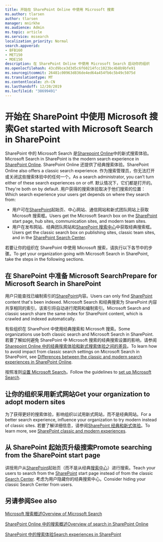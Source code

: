 ```yaml
---
title: 开始在 SharePoint Online 中使用 Microsoft 搜索
ms.author: tlarsen
author: tlarsen
manager: mnirkhe
ms.audience: Admin
ms.topic: article
ms.service: mssearch
localization_priority: Normal
search.appverid:
- BFB160
- MET150
- MOE150
description: 在 SharePoint Online 中使用 Microsoft Search 启动你的组织
ms.openlocfilehash: 43cd9bce3d3d5c6f60214fcc1023bc4b8b9bfe91
ms.sourcegitcommit: 26481c00963d836de4ed64a454fb6c5b49c5075d
ms.translationtype: MT
ms.contentlocale: zh-CN
ms.lasthandoff: 12/20/2019
ms.locfileid: "38699491"
---
```

# <a name="get-started-with-microsoft-search-in-sharepoint"></a><span data-ttu-id="9e2ba-103">开始在 SharePoint 中使用 Microsoft 搜索</span><span class="sxs-lookup"><span data-stu-id="9e2ba-103">Get started with Microsoft Search in SharePoint</span></span>

<span data-ttu-id="9e2ba-104">SharePoint 中的 Microsoft Search 是[Sharepoint Online](https://products.office.com/sharepoint/collaboration)中的新式搜索体验。</span><span class="sxs-lookup"><span data-stu-id="9e2ba-104">Microsoft Search in SharePoint is the modern search experience in [SharePoint Online](https://products.office.com/sharepoint/collaboration).</span></span> <span data-ttu-id="9e2ba-105">SharePoint Online 还提供了经典搜索体验。</span><span class="sxs-lookup"><span data-stu-id="9e2ba-105">SharePoint Online also offers a classic search experience.</span></span> <span data-ttu-id="9e2ba-106">作为搜索管理员，你无法打开或关闭这些搜索体验中的任何一个。</span><span class="sxs-lookup"><span data-stu-id="9e2ba-106">As a search administrator, you can’t turn either of these search experiences on or off.</span></span> <span data-ttu-id="9e2ba-107">默认情况下，它们都是打开的。</span><span class="sxs-lookup"><span data-stu-id="9e2ba-107">They're both on by default.</span></span> <span data-ttu-id="9e2ba-108">用户获得的搜索体验取决于他们搜索的位置：</span><span class="sxs-lookup"><span data-stu-id="9e2ba-108">Which search experience your users get depends on where they search from:</span></span>

- <span data-ttu-id="9e2ba-109">用户可在[SharePoint](http://sharepoint.com/)起始页、中心网站、通信网站和新式团队网站上获取 Microsoft 搜索框。</span><span class="sxs-lookup"><span data-stu-id="9e2ba-109">Users get the Microsoft Search box on the [SharePoint](http://sharepoint.com/) start page, hub sites, communication sites, and modern team sites.</span></span>
- <span data-ttu-id="9e2ba-110">用户在发布网站、经典团队网站和[SharePoint 搜索中心](https://docs.microsoft.com/sharepoint/manage-search-center)中获取经典搜索框。</span><span class="sxs-lookup"><span data-stu-id="9e2ba-110">Users get the classic search box on publishing sites, classic team sites, and in the [SharePoint Search Center](https://docs.microsoft.com/sharepoint/manage-search-center).</span></span>

<span data-ttu-id="9e2ba-111">若要让你的组织在 SharePoint 中使用 Microsoft 搜索，请执行以下各节中的步骤。</span><span class="sxs-lookup"><span data-stu-id="9e2ba-111">To get your organization going with Microsoft Search in SharePoint, take the steps in the following sections.</span></span>

## <a name="prepare-for-microsoft-search-in-sharepoint"></a><span data-ttu-id="9e2ba-112">在 SharePoint 中准备 Microsoft Search</span><span class="sxs-lookup"><span data-stu-id="9e2ba-112">Prepare for Microsoft Search in SharePoint</span></span>

<span data-ttu-id="9e2ba-113">用户只能查找已编制索引的[SharePoint](http://sharepoint.com/)内容。</span><span class="sxs-lookup"><span data-stu-id="9e2ba-113">Users can only find [SharePoint](http://sharepoint.com/) content that's been indexed.</span></span> <span data-ttu-id="9e2ba-114">Microsoft Search 和经典搜索为 SharePoint 内容共享相同的索引，该索引将自动进行爬网和编制索引。</span><span class="sxs-lookup"><span data-stu-id="9e2ba-114">Microsoft Search and classic search share the same index for SharePoint content, which is crawled and indexed automatically.</span></span> 

<span data-ttu-id="9e2ba-115">有些组织在 SharePoint 中使用经典搜索和 Microsoft 搜索。</span><span class="sxs-lookup"><span data-stu-id="9e2ba-115">Some organizations use both classic search and Microsoft Search in SharePoint.</span></span> <span data-ttu-id="9e2ba-116">若要了解如何避免 SharePoint 中 Microsoft 搜索的经典搜索设置的影响，请参阅[Sharepoint Online 中的经典搜索体验和新式搜索体验之间的差异](https://docs.microsoft.com/sharepoint/differences-classic-modern-search)。</span><span class="sxs-lookup"><span data-stu-id="9e2ba-116">To learn how to avoid impact from classic search settings on Microsoft Search in SharePoint, see [Differences between the classic and modern search experiences in SharePoint Online](https://docs.microsoft.com/sharepoint/differences-classic-modern-search).</span></span>

<span data-ttu-id="9e2ba-117">按照准则[设置 Microsoft Search](set-up-microsoft-search.md)。</span><span class="sxs-lookup"><span data-stu-id="9e2ba-117">Follow the guidelines to [set up Microsoft Search](set-up-microsoft-search.md).</span></span>


## <a name="get-your-organization-to-adopt-modern-sites"></a><span data-ttu-id="9e2ba-118">让你的组织采用新式网站</span><span class="sxs-lookup"><span data-stu-id="9e2ba-118">Get your organization to adopt modern sites</span></span>

<span data-ttu-id="9e2ba-119">为了获得更好的搜索体验，影响组织以试用新式网站，而不是经典网站。</span><span class="sxs-lookup"><span data-stu-id="9e2ba-119">For a better search experience, influence your organization to try modern instead of classic sites.</span></span> <span data-ttu-id="9e2ba-120">若要了解详细信息，请参阅[SharePoint 经典和新式体验](https://support.office.com/article/SharePoint-classic-and-modern-experiences-5725c103-505d-4a6e-9350-300d3ec7d73f)。</span><span class="sxs-lookup"><span data-stu-id="9e2ba-120">To learn more, see [SharePoint classic and modern experiences](https://support.office.com/article/SharePoint-classic-and-modern-experiences-5725c103-505d-4a6e-9350-300d3ec7d73f).</span></span>

## <a name="promote-searching-from-the-sharepoint-start-page"></a><span data-ttu-id="9e2ba-121">从 SharePoint 起始页升级搜索</span><span class="sxs-lookup"><span data-stu-id="9e2ba-121">Promote searching from the SharePoint start page</span></span>

<span data-ttu-id="9e2ba-122">讲授用户从[SharePoint](http://sharepoint.com/)起始页（而不是从经典[搜索中心](https://docs.microsoft.com/sharepoint/manage-search-center)）进行搜索。</span><span class="sxs-lookup"><span data-stu-id="9e2ba-122">Teach your users to search from the [SharePoint](http://sharepoint.com/) start page instead of from the classic [Search Center](https://docs.microsoft.com/sharepoint/manage-search-center).</span></span> <span data-ttu-id="9e2ba-123">考虑为用户隐藏你的经典搜索中心。</span><span class="sxs-lookup"><span data-stu-id="9e2ba-123">Consider hiding your classic Search Center from users.</span></span>

## <a name="see-also"></a><span data-ttu-id="9e2ba-124">另请参阅</span><span class="sxs-lookup"><span data-stu-id="9e2ba-124">See also</span></span>
[<span data-ttu-id="9e2ba-125">Microsoft 搜索概述</span><span class="sxs-lookup"><span data-stu-id="9e2ba-125">Overview of Microsoft Search</span></span>](overview-microsoft-search.md)

[<span data-ttu-id="9e2ba-126">SharePoint Online 中的搜索概述</span><span class="sxs-lookup"><span data-stu-id="9e2ba-126">Overview of search in SharePoint Online</span></span>](https://docs.microsoft.com/sharepoint/overview-of-search)

[<span data-ttu-id="9e2ba-127">SharePoint 中的搜索体验</span><span class="sxs-lookup"><span data-stu-id="9e2ba-127">Search experiences in SharePoint</span></span>](https://docs.microsoft.com/sharepoint/get-started-with-modern-search-experience)